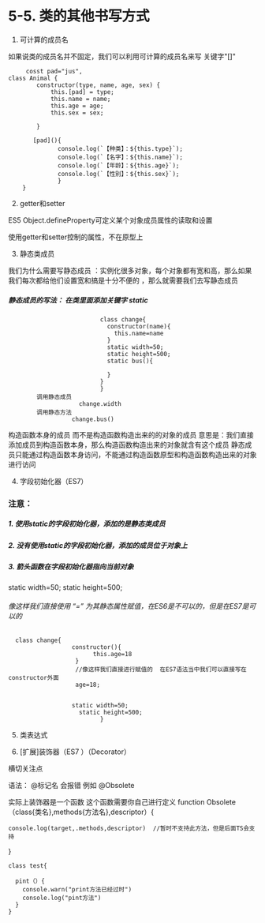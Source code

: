 # 5-5. 类的其他书写方式

1. 可计算的成员名

如果说类的成员名并不固定，我们可以利用可计算的成员名来写 关键字"[]"
     
         cosst pad="jus",
    class Animal {
            constructor(type, name, age, sex) {  
                this.[pad] = type; 
                this.name = name; 
                this.age = age;
                this.sex = sex;

            }

           [pad](){
                  console.log(`【种类】：${this.type}`);
                  console.log(`【名字】：${this.name}`);
                  console.log(`【年龄】：${this.age}`);
                  console.log(`【性别】：${this.sex}`);
                  }
        }


2. getter和setter

ES5 Object.defineProperty可定义某个对象成员属性的读取和设置

使用getter和setter控制的属性，不在原型上

3. 静态类成员
  
  我们为什么需要写静态成员 ：实例化很多对象，每个对象都有宽和高，那么如果我们每次都给他们设置宽和搞是十分不便的 ，那么就需要我们去写静态成员

##### 静态成员的写法：  在类里面添加关键字 static
                              class change{
                                constructor(name){
                                  this.name=name
                                }
                                static width=50;
                                static height=500;
                                static bus(){

                                }
                              }
                              }
            调用静态成员
                        change.width
            调用静态方法
                      change.bus()
                  

构造函数本身的成员  而不是构造函数构造出来的的对象的成员    意思是：我们直接添加成员到构造函数本身，那么构造函数构造出来的对象就含有这个成员 
  静态成员只能通过构造函数本身访问，不能通过构造函数原型和构造函数构造出来的对象进行访问

4. 字段初始化器（ES7）
### 注意：   
##### 1. 使用static的字段初始化器，添加的是静态类成员
##### 2. 没有使用static的字段初始化器，添加的成员位于对象上 
##### 3. 箭头函数在字段初始化器指向当前对象         

static width=50;
 static height=500;
 ###### 像这样我们直接使用 “=” 为其静态属性赋值，在ES6是不可以的，但是在ES7是可以的

      class change{
                      constructor(){
                            this.age=18      
                       }
                       //像这样我们直接进行赋值的  在ES7语法当中我们可以直接写在constructor外面
                       age=18;  


                      static width=50;
                        static height=500; 
                              }
                              
       


5. 类表达式



6. [扩展]装饰器（ES7 ）（Decorator）

横切关注点

  语法： @标记名   会报错  例如 @Obsolete

  实际上装饰器是一个函数 这个函数需要你自己进行定义
  function Obsolete（class{类名},methods{方法名},descriptor）{

    console.log(target,.methods,descriptor)  //暂时不支持此方法，但是后面TS会支持
  }




    class test{

      pint（）{
        console.warn("print方法已经过时")
        console.log("pint方法")
      }
    }


